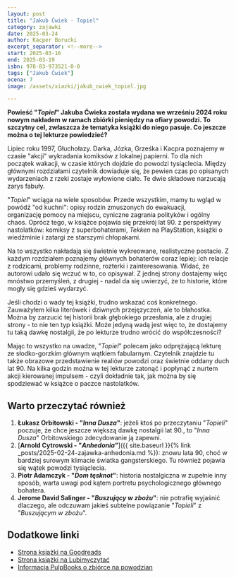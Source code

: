```yaml
---
layout: post
title: "Jakub Ćwiek - Topiel"
category: zajawki
date: 2025-03-24
author: Kacper Borucki
excerpt_separator: <!--more-->
start: 2025-03-16
end: 2025-03-19
isbn: 978-83-973521-0-0
tags: ["Jakub Ćwiek"]
ocena: 7
image: /assets/xiazki/jakub_cwiek_topiel.jpg

---
```


**Powieść "*Topiel*" Jakuba Ćwieka została wydana we wrześniu 2024 roku nowym nakładem w ramach zbiórki pieniędzy na ofiary powodzi. To szczytny cel, zwłaszcza że tematyka książki do niego pasuje. Co jeszcze można o tej lekturze powiedzieć?**

<!--more-->

Lipiec roku 1997, Głuchołazy. Darka, Józka, Grześka i Kacpra poznajemy w czasie "akcji" wykradania komiksów z lokalnej papierni. To dla nich początek wakacji, w czasie których dojdzie do powodzi tysiąclecia. Między głównymi rozdziałami czytelnik dowiaduje się, że pewien czas po opisanych wydarzeniach z rzeki zostaje wyłowione ciało. Te dwie składowe narzucają zarys fabuły.

"*Topiel*" wciąga na wiele sposobów. Przede wszystkim, mamy tu wgląd w powódź "od kuchni": opisy rodzin zmuszonych do ewakuacji, organizację pomocy na miejscu, cyniczne zagrania polityków i ogólny chaos. Oprócz tego, w książce pojawia się przekrój lat 90. z perspektywy nastolatków: komiksy z superbohaterami, *Tekken* na PlayStation, książki o wiedźminie i zatargi ze starszymi chłopakami.

Na to wszystko nakładają się świetnie wykreowane, realistyczne postacie. Z każdym rozdziałem poznajemy głównych bohaterów coraz lepiej: ich relacje z rodzicami, problemy rodzinne, rozterki i zainteresowania. Widać, że autorowi udało się wczuć w to, co opisywał. Z jednej strony dostajemy więc mnóstwo przemyśleń, z drugiej - nadal da się uwierzyć, że to historie, które mogły się gdzieś wydarzyć.

Jeśli chodzi o wady tej książki, trudno wskazać coś konkretnego. Zauważyłem kilka literówek i dziwnych przejęzyczeń, ale to błahostka. Można by zarzucić tej historii brak głębokiego przesłania, ale z drugiej strony - to nie ten typ książki. Może jedyną wadą jest więc to, że dostajemy tu taką dawkę nostalgii, że po lekturze trudno wrócić do współczesności?

Mając to wszystko na uwadze, "*Topiel*" polecam jako odprężającą lekturę ze słodko-gorzkim głównym wątkiem fabularnym. Czytelnik znajdzie tu także obrazowe przedstawienie realiów powodzi oraz świetnie oddany duch lat 90. Na kilka godzin można w tej lekturze zatonąć i popłynąć z nurtem akcji kierowanej impulsem - czyli dokładnie tak, jak można by się spodziewać w książce o paczce nastolatków.

## Warto przeczytać również

1. **Łukasz Orbitowski - "*Inna Dusza*"**: jeżeli ktoś po przeczytaniu "*Topieli*" poczuje, że chce jeszcze większą dawkę nostalgii lat 90., to "*Inna Dusza*" Orbitowskiego zdecydowanie ją zapewni.
2. [**Arnold Cytrowski - "*Anhedonia*"**]({{ site.baseurl }}{% link _posts/2025-02-24-zajawka-anhedonia.md %}): znowu lata 90, choć w bardziej surowym klimacie światka gangsterskiego. Tu również pojawia się wątek powodzi tysiąclecia.
3. **Piotr Adamczyk - "*Dom tęsknot*"**: historia nostalgiczna w zupełnie inny sposób, warta uwagi pod kątem portretu psychologicznego głównego bohatera.
4. **Jerome David Salinger - "*Buszujący w zbożu*"**: nie potrafię wyjaśnić dlaczego, ale odczuwam jakieś subtelne powiązanie "*Topieli*" z "*Buszującym w zbożu*".

## Dodatkowe linki

- [Strona książki na Goodreads](https://www.goodreads.com/book/show/219787786-topiel)
- [Strona książki na Lubimyczytać](https://lubimyczytac.pl/ksiazka/5134005/topiel)
- [Informacja PulpBooks o zbiórce na powodzian](https://pulpbooks.pl/2024/09/16/wplac-ile-chcesz-i-pomoz-powodzianom/)
